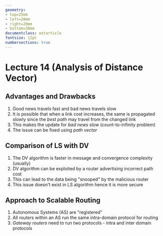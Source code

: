 ```yaml
---
geometry:
- top=25mm
- left=20mm
- right=20mm
- bottom=30mm
documentclass: extarticle
fontsize: 12pt
numbersections: true
---
```


# Lecture 14 (Analysis of Distance Vector)

## Advantages and Drawbacks
1. Good news travels fast and bad news travels slow
1. It is possible that when a link cost increases, the same is propagated slowly since the *best path* may travel from the changed link
1. This makes the update for *bad news* slow (count-to-infinity problem)
1. The issue can be fixed using *path vector*

## Comparison of LS with DV
1. The DV algorithm is faster in message and convergence complexity (usually)
1. DV algorithm can be exploited by a router advertising incorrect path cost
1. This can lead to the data being "snooped" by the malicious router
1. This issue doesn't exist in LS algorithm hence it is more secure

## Approach to Scalable Routing
1. Autonomous Systems (AS) are "registered"
1. All routers within an AS run the same intra-domain protocol for routing
1. *Gateway routers* need to run two protocols - intra and inter domain protocols
